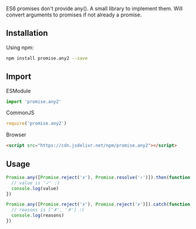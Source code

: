 ES6 promises don't provide any(). A small library to implement them. Will convert arguments to promises if not already a promise.

## Installation

Using npm:

```bash
npm install promise.any2 --save
```

## Import

ESModule

```js
import 'promise.any2'
```

CommonJS

```js
require('promise.any2')
```

Browser

```html
<script src="https://cdn.jsdelivr.net/npm/promise.any2"></script>
```

## Usage

```js
Promise.any([Promise.reject('✗'), Promise.resolve('✓')]).then(function (value) {
  // value is '✓' :)
  console.log(value)
})

Promise.any([Promise.reject('✗'), Promise.reject('✗')]).catch(function (reasons) {
  // reasons is ['✗', '✗'] :(
  console.log(reasons)
})
```
